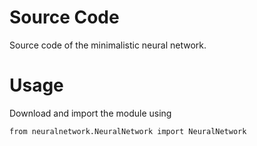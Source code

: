 # Source Code
Source code of the minimalistic neural network. 

# Usage
Download and import the module using 
```
from neuralnetwork.NeuralNetwork import NeuralNetwork
```
